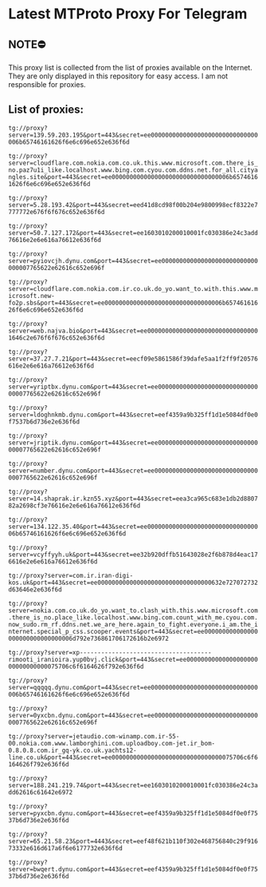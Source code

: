 # Latest MTProto Proxy For Telegram

## NOTE⛔

This proxy list is collected from the list of proxies available on the Internet. They are only displayed in this repository for easy access. I am not responsible for proxies.

## List of proxies:

`tg://proxy?server=139.59.203.195&port=443&secret=ee000000000000000000000000000000006b65746161626f6e6c696e652e636f6d`

`tg://proxy?server=cloudflare.com.nokia.com.co.uk.this.www.microsoft.com.there_is_no.paz7u1i_like.localhost.www.bing.com.cyou.com.ddns.net.for_all.cityangles.site&port=443&secret=ee000000000000000000000000000000006b65746161626f6e6c696e652e636f6d`

`tg://proxy?server=5.28.193.42&port=443&secret=eed41d8cd98f00b204e9800998ecf8322e7777772e676f6f676c652e636f6d`

`tg://proxy?server=50.7.127.172&port=443&secret=ee1603010200010001fc030386e24c3add76616e2e6e616a76612e636f6d`

`tg://proxy?server=pyiovcjh.dynu.com&port=443&secret=ee000000000000000000000000000000007765622e62616c652e696f`

`tg://proxy?server=cloudflare.com.nokia.com.ir.co.uk.do_yo.want_to.with.this.www.microsoft.new-fo2p.sbs&port=443&secret=ee000000000000000000000000000000006b65746161626f6e6c696e652e636f6d`

`tg://proxy?server=web.najva.bio&port=443&secret=ee00000000000000000000000000000001646c2e676f6f676c652e636f6d`

`tg://proxy?server=37.27.7.21&port=443&secret=eecf09e5861586f39dafe5aa1f2ff9f20576616e2e6e616a76612e636f6d`

`tg://proxy?server=yriptbx.dynu.com&port=443&secret=ee000000000000000000000000000000007765622e62616c652e696f`

`tg://proxy?server=ldoghnkmb.dynu.com&port=443&secret=eef4359a9b325ff1d1e5084df0e0f7537b6d736e2e636f6d`

`tg://proxy?server=jriptik.dynu.com&port=443&secret=ee000000000000000000000000000000007765622e62616c652e696f`

`tg://proxy?server=number.dynu.com&port=443&secret=ee000000000000000000000000000000007765622e62616c652e696f`

`tg://proxy?server=14.shaprak.ir.kzn55.xyz&port=443&secret=eea3ca965c683e1db2d880782a2698cf3e76616e2e6e616a76612e636f6d`

`tg://proxy?server=134.122.35.40&port=443&secret=ee000000000000000000000000000000006b65746161626f6e6c696e652e636f6d`

`tg://proxy?server=vcyffyyh.uk&port=443&secret=ee32b920dffb51643028e2f6b878d4eac176616e2e6e616a76612e636f6d`

`tg://proxy?server=com.ir.iran-digi-kos.uk&port=443&secret=ee00000000000000000000000000000000632e727072732d63646e2e636f6d`

`tg://proxy?server=nokia.com.co.uk.do_yo.want_to.clash_with.this.www.microsoft.com.there_is_no.place_like.localhost.www.bing.com.count_with_me.cyou.com.now_sudo.rm_rf.ddns.net.we_are_here.again_to_fight.everyone.i_am.the_internet.special_p_css.scooper.events&port=443&secret=ee000000000000000000000000000000006d792e736861706172616b2e6972`

`tg://proxy?server=xp-------------------------------------rimooti_iranioira.yup0bvj.click&port=443&secret=ee0000000000000000000000000000000075706c6f6164626f792e636f6d`

`tg://proxy?server=qqqqq.dynu.com&port=443&secret=ee000000000000000000000000000000006b65746161626f6e6c696e652e636f6d`

`tg://proxy?server=0yxcbn.dynu.com&port=443&secret=ee000000000000000000000000000000007765622e62616c652e696f`

`tg://proxy?server=jetaudio.com-winamp.com.ir-55-00.nokia.com.www.lamborghini.com.uploadboy.com-jet.ir_bom-0.8.0.8.com.ir_gq-yk.co.uk.yachts12-line.co.uk&port=443&secret=ee0000000000000000000000000000000075706c6f6164626f792e636f6d`

`tg://proxy?server=188.241.219.74&port=443&secret=ee1603010200010001fc030386e24c3add62616c61642e6972`

`tg://proxy?server=pyxcbn.dynu.com&port=443&secret=eef4359a9b325ff1d1e5084df0e0f7537b6d736e2e636f6d`

`tg://proxy?server=65.21.58.23&port=4443&secret=eef48f621b110f302e468756840c29f91673332e616d617a6f6e6177732e636f6d`

`tg://proxy?server=bwqert.dynu.com&port=443&secret=eef4359a9b325ff1d1e5084df0e0f7537b6d736e2e636f6d`

